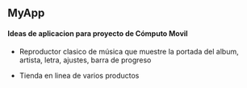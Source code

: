 ## MyApp

#### Ideas de aplicacion para proyecto de Cómputo Movil

* Reproductor clasico de música que muestre la portada del album, artista, letra, ajustes, barra de progreso

* Tienda en linea de varios productos
